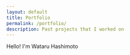 ```yaml
---
layout: default
title: Portfolio
permalink: /portfolio/
description: Past projects that I worked on
---
```


Hello! I'm Wataru Hashimoto


